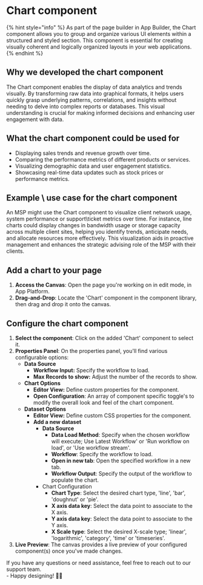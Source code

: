 # Chart component

{% hint style="info" %}
As part of the page builder in App Builder, the Chart component allows you to group and organize various UI elements within a structured and styled section. This component is essential for creating visually coherent and logically organized layouts in your web applications.
{% endhint %}

## Why we developed the chart component

The Chart component enables the display of data analytics and trends visually. By transforming raw data into graphical formats, it helps users quickly grasp underlying patterns, correlations, and insights without needing to delve into complex reports or databases. This visual understanding is crucial for making informed decisions and enhancing user engagement with data.

## What the chart component could be used for

* Displaying sales trends and revenue growth over time.
* Comparing the performance metrics of different products or services.
* Visualizing demographic data and user engagement statistics.
* Showcasing real-time data updates such as stock prices or performance metrics.

## **Example \ use case for the chart component**

An MSP might use the Chart component to visualize client network usage, system performance or support\ticket metrics over time. For instance, line charts could display changes in bandwidth usage or storage capacity across multiple client sites, helping you identify trends, anticipate needs, and allocate resources more effectively. This visualization aids in proactive management and enhances the strategic advising role of the MSP with their clients.

## Add a chart to your page

1. **Access the Canvas**: Open the page you're working on in edit mode, in App Platform.
2. **Drag-and-Drop**: Locate the 'Chart' component in the component library, then drag and drop it onto the canvas.

## Configure the chart component

1. **Select the component**: Click on the added 'Chart' component to select it.
2. **Properties Panel**: On the properties panel, you'll find various configurable options:
   * **Data Source**
     * **Workflow Input:** Specify the workflow to load.
     * **Max Records to show:** Adjust the number of the records to show.
   * **Chart Options**
     * **Editor View:** Define custom properties for the component.&#x20;
     * **Open Configuration**: An array of component specific toggle's to modify the overall look and feel of the chart component.
   * **Dataset Options**
     * **Editor View:** Define custom CSS properties for the component.&#x20;
     * **Add a new dataset**
       * **Data Source**
         * **Data Load Method**: Specify when the chosen workflow will execute; Use Latest Workflow' or 'Run workflow on load', or 'Use workflow stream'.&#x20;
         * **Workflow**: Specify the workflow to load.
         * **Open in new tab**: Open the specified workflow in a new tab.
         * **Workflow Output**: Specify the output of the workflow to populate the chart.
       * Chart Configuration
         * **Chart Type**: Select the desired chart type, 'line', 'bar', 'doughnut' or 'pie'.&#x20;
         * **X axis data key**: Select the data point to associate to the X axis.
         * **Y axis data key**: Select the data point to associate to the Y axis.
         * **X Scale type**: Select the desired X-scale type; 'linear', 'logarithmic', 'category', 'time' or 'timeseries'.
3. **Live Preview**: The canvas provides a live preview of your configured component(s) once you've made changes.



If you have any questions or need assistance, feel free to reach out to our support team.\
&#x20;\- Happy designing! 🎨🚀
